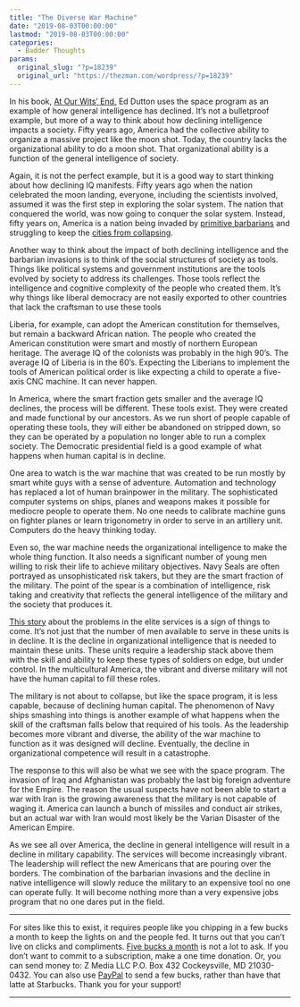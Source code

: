 ```yaml
---
title: "The Diverse War Machine"
date: "2019-08-03T00:00:00"
lastmod: "2019-08-03T00:00:00"
categories:
  - Badder Thoughts
params:
  original_slug: "?p=18239"
  original_url: "https://thezman.com/wordpress/?p=18239"
---
```


In his book, [At Our Wits’
End,](https://www.amazon.com/At-Our-Wits-End-Intelligent/dp/184540985X)
Ed Dutton uses the space program as an example of how general
intelligence has declined. It’s not a bulletproof example, but more of a
way to think about how declining intelligence impacts a society. Fifty
years ago, America had the collective ability to organize a massive
project like the moon shot. Today, the country lacks the organizational
ability to do a moon shot. That organizational ability is a function of
the general intelligence of society.

Again, it is not the perfect example, but it is a good way to start
thinking about how declining IQ manifests. Fifty years ago when the
nation celebrated the moon landing, everyone, including the scientists
involved, assumed it was the first step in exploring the solar system.
The nation that conquered the world, was now going to conquer the solar
system. Instead, fifty years on, America is a nation being invaded by
[primitive barbarians](https://images.app.goo.gl/W2wqPgBBKJyWXpuN9) and
struggling to keep the [cities from
collapsing](https://youtu.be/Y7zgWoJRDxk).

Another way to think about the impact of both declining intelligence and
the barbarian invasions is to think of the social structures of society
as tools. Things like political systems and government institutions are
the tools evolved by society to address its challenges. Those tools
reflect the intelligence and cognitive complexity of the people who
created them. It’s why things like liberal democracy are not easily
exported to other countries that lack the craftsman to use these tools

Liberia, for example, can adopt the American constitution for
themselves, but remain a backward African nation. The people who created
the American constitution were smart and mostly of northern European
heritage. The average IQ of the colonists was probably in the high 90’s.
The average IQ of Liberia is in the 60’s. Expecting the Liberians to
implement the tools of American political order is like expecting a
child to operate a five-axis CNC machine. It can never happen.

In America, where the smart fraction gets smaller and the average IQ
declines, the process will be different. These tools exist. They were
created and made functional by our ancestors. As we run short of people
capable of operating these tools, they will either be abandoned on
stripped down, so they can be operated by a population no longer able to
run a complex society. The Democratic presidential field is a good
example of what happens when human capital is in decline.

One area to watch is the war machine that was created to be run mostly
by smart white guys with a sense of adventure. Automation and technology
has replaced a lot of human brainpower in the military. The
sophisticated computer systems on ships, planes and weapons makes it
possible for mediocre people to operate them. No one needs to calibrate
machine guns on fighter planes or learn trigonometry in order to serve
in an artillery unit. Computers do the heavy thinking today.

Even so, the war machine needs the organizational intelligence to make
the whole thing function. It also needs a significant number of young
men willing to risk their life to achieve military objectives. Navy
Seals are often portrayed as unsophisticated risk takers, but they are
the smart fraction of the military. The point of the spear is a
combination of intelligence, risk taking and creativity that reflects
the general intelligence of the military and the society that produces
it.

[This
story](https://www.cnn.com/2019/08/01/politics/navy-seals-collin-green-service-members-misbehavior/index.html)
about the problems in the elite services is a sign of things to come.
It’s not just that the number of men available to serve in these units
is in decline. It is the decline in organizational intelligence that is
needed to maintain these units. These units require a leadership stack
above them with the skill and ability to keep these types of soldiers on
edge, but under control. In the multicultural America, the vibrant and
diverse military will not have the human capital to fill these roles.

The military is not about to collapse, but like the space program, it is
less capable, because of declining human capital. The phenomenon of Navy
ships smashing into things is another example of what happens when the
skill of the craftsman falls below that required of his tools. As the
leadership becomes more vibrant and diverse, the ability of the war
machine to function as it was designed will decline. Eventually, the
decline in organizational competence will result in a catastrophe.

The response to this will also be what we see with the space program.
The invasion of Iraq and Afghanistan was probably the last big foreign
adventure for the Empire. The reason the usual suspects have not been
able to start a war with Iran is the growing awareness that the military
is not capable of waging it. America can launch a bunch of missiles and
conduct air strikes, but an actual war with Iran would most likely be
the Varian Disaster of the American Empire.

As we see all over America, the decline in general intelligence will
result in a decline in military capability. The services will become
increasingly vibrant. The leadership will reflect the new Americans that
are pouring over the borders. The combination of the barbarian invasions
and the decline in native intelligence will slowly reduce the military
to an expensive tool no one can operate fully. It will become nothing
more than a very expensive jobs program that no one dares put in the
field.

------------------------------------------------------------------------

For sites like this to exist, it requires people like you chipping in a
few bucks a month to keep the lights on and the people fed. It turns out
that you can’t live on clicks and compliments.
<a href="https://www.subscribestar.com/the-z-blog"
rel="noopener noreferrer" target="_blank">Five bucks a month</a> is not
a lot to ask. If you don’t want to commit to a subscription, make a one
time donation. Or, you can send money to: Z Media LLC P.O. Box 432
Cockeysville, MD 21030-0432. You can also use <a
href="https://www.paypal.com/cgi-bin/webscr?cmd=_s-xclick&amp;hosted_button_id=UDAS2Q8JYA6CN&amp;source=url"
rel="noopener noreferrer" target="_blank">PayPal</a> to send a few
bucks, rather than have that latte at Starbucks. Thank you for your
support!

------------------------------------------------------------------------
